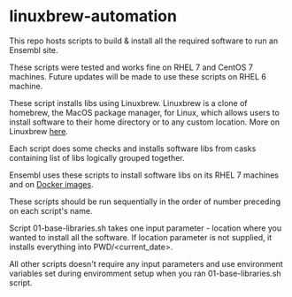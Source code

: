 # linuxbrew-automation

This repo hosts scripts to build & install all the required software to run an Ensembl site.

These scripts were tested and works fine on RHEL 7 and CentOS 7 machines. Future updates will be made to use these scripts on RHEL 6 machine.

These script installs libs using Linuxbrew. Linuxbrew is a clone of homebrew, the MacOS package manager, for Linux, which allows users to install software to their home directory or to any custom location. More on Linuxbrew [here](http://linuxbrew.sh/).

Each script does some checks and installs software libs from casks containing list of libs logically grouped together. 

Ensembl uses these scripts to install software libs on its RHEL 7 machines and on [Docker images](https://github.com/Ensembl/ensembl-web-docker).

These scripts should be run sequentially in the order of number preceding on each script's name. 

Script 01-base-libraries.sh takes one input parameter - location where you wanted to install all the software. If location parameter is not supplied, it installs everything into PWD/<current_date>.

All other scripts doesn't require any input parameters and use environment variables set during enviromment setup when you ran 01-base-libraries.sh script.


